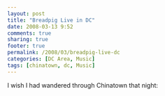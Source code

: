 ```yaml
---
layout: post
title: "Breadpig Live in DC"
date: 2008-03-13 9:52
comments: true
sharing: true
footer: true
permalink: /2008/03/breadpig-live-dc
categories: [DC Area, Music]
tags: [chinatown, dc, Music]
---
```

I wish I had wandered through Chinatown that night:

<object width="425" height="355"><param name="movie" value="http://www.youtube.com/v/H2rpWWlr8UA&hl=en"></param><param name="wmode" value="transparent"></param><embed src="http://www.youtube.com/v/H2rpWWlr8UA&hl=en" type="application/x-shockwave-flash" wmode="transparent" width="425" height="355"></embed></object>
